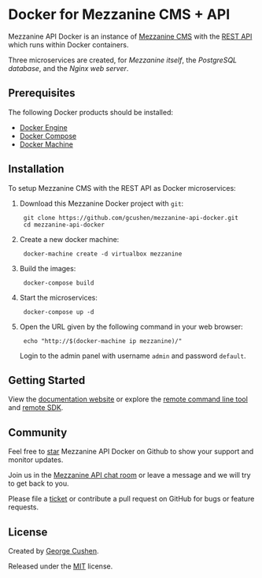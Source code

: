 # Docker for Mezzanine CMS + API

Mezzanine API Docker is an instance of [Mezzanine CMS](http://mezzanine.jupo.org/) with the [REST API](http://gcushen.github.io/mezzanine-api/) which runs within Docker containers.

Three microservices are created, for *Mezzanine itself*, the *PostgreSQL database*, and the *Nginx web server*.

## Prerequisites

The following Docker products should be installed:

- [Docker Engine](https://docs.docker.com/engine/installation/)
- [Docker Compose](https://docs.docker.com/compose/install/)
- [Docker Machine](https://docs.docker.com/machine/install-machine/)

## Installation

To setup Mezzanine CMS with the REST API as Docker microservices:

1. Download this Mezzanine Docker project with `git`:

        git clone https://github.com/gcushen/mezzanine-api-docker.git
        cd mezzanine-api-docker

1. Create a new docker machine:

        docker-machine create -d virtualbox mezzanine

1. Build the images:

        docker-compose build

1. Start the microservices:

        docker-compose up -d

1. Open the URL given by the following command in your web browser:

        echo "http://$(docker-machine ip mezzanine)/"

    Login to the admin panel with username `admin` and password `default`.

## Getting Started

View the [documentation website](http://gcushen.github.io/mezzanine-api/#getting-started) or explore the [remote command line tool](http://gcushen.github.io/mezzanine-api/cli/) and [remote SDK](http://gcushen.github.io/mezzanine-api/client/).

## Community

Feel free to [star](https://github.com/gcushen/mezzanine-api-docker) Mezzanine API Docker on Github to show your support and monitor updates.

Join us in the [Mezzanine API chat room](https://gitter.im/gcushen/mezzanine-api?utm_source=badge&utm_medium=badge&utm_campaign=pr-badge) or leave a message and we will try to get back to you.

Please file a [ticket](https://github.com/gcushen/mezzanine-api-docker/issues) or contribute a pull request on GitHub for bugs or feature requests.

## License

Created by [George Cushen](http://cushen.me).

Released under the [MIT](https://github.com/gcushen/mezzanine-api-docker/blob/master/LICENSE) license.
